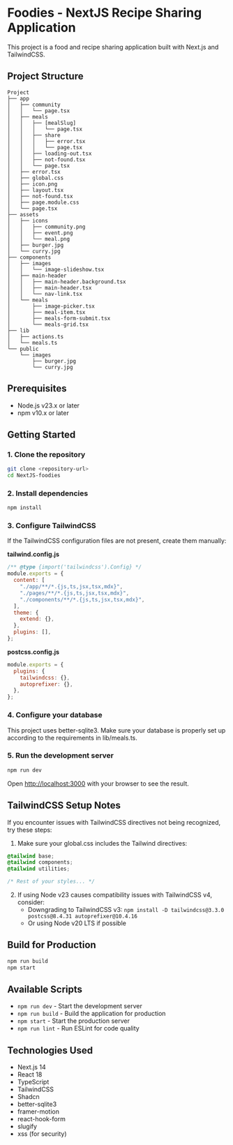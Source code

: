 # Foodies - NextJS Recipe Sharing Application

This project is a food and recipe sharing application built with Next.js and TailwindCSS.

## Project Structure

```
Project
├── app
│   ├── community
│   │   └── page.tsx
│   ├── meals
│   │   ├── [mealSlug]
│   │   │   └── page.tsx
│   │   ├── share
│   │   │   ├── error.tsx
│   │   │   └── page.tsx
│   │   ├── loading-out.tsx
│   │   ├── not-found.tsx
│   │   └── page.tsx
│   ├── error.tsx
│   ├── global.css
│   ├── icon.png
│   ├── layout.tsx
│   ├── not-found.tsx
│   ├── page.module.css
│   └── page.tsx
├── assets
│   ├── icons
│   │   ├── community.png
│   │   ├── event.png
│   │   └── meal.png
│   ├── burger.jpg
│   └── curry.jpg
├── components
│   ├── images
│   │   └── image-slideshow.tsx
│   ├── main-header
│   │   ├── main-header.background.tsx
│   │   ├── main-header.tsx
│   │   └── nav-link.tsx
│   └── meals
│       ├── image-picker.tsx
│       ├── meal-item.tsx
│       ├── meals-form-submit.tsx
│       └── meals-grid.tsx
├── lib
│   ├── actions.ts
│   └── meals.ts
└── public
    └── images
        ├── burger.jpg
        └── curry.jpg
```

## Prerequisites

- Node.js v23.x or later
- npm v10.x or later

## Getting Started

### 1. Clone the repository

```bash
git clone <repository-url>
cd NextJS-foodies
```

### 2. Install dependencies

```bash
npm install
```

### 3. Configure TailwindCSS

If the TailwindCSS configuration files are not present, create them manually:

**tailwind.config.js**

```javascript
/** @type {import('tailwindcss').Config} */
module.exports = {
  content: [
    "./app/**/*.{js,ts,jsx,tsx,mdx}",
    "./pages/**/*.{js,ts,jsx,tsx,mdx}",
    "./components/**/*.{js,ts,jsx,tsx,mdx}",
  ],
  theme: {
    extend: {},
  },
  plugins: [],
};
```

**postcss.config.js**

```javascript
module.exports = {
  plugins: {
    tailwindcss: {},
    autoprefixer: {},
  },
};
```

### 4. Configure your database

This project uses better-sqlite3. Make sure your database is properly set up according to the requirements in lib/meals.ts.

### 5. Run the development server

```bash
npm run dev
```

Open [http://localhost:3000](http://localhost:3000) with your browser to see the result.

## TailwindCSS Setup Notes

If you encounter issues with TailwindCSS directives not being recognized, try these steps:

1. Make sure your global.css includes the Tailwind directives:

```css
@tailwind base;
@tailwind components;
@tailwind utilities;

/* Rest of your styles... */
```

2. If using Node v23 causes compatibility issues with TailwindCSS v4, consider:
   - Downgrading to TailwindCSS v3: `npm install -D tailwindcss@3.3.0 postcss@8.4.31 autoprefixer@10.4.16`
   - Or using Node v20 LTS if possible

## Build for Production

```bash
npm run build
npm start
```

## Available Scripts

- `npm run dev` - Start the development server
- `npm run build` - Build the application for production
- `npm start` - Start the production server
- `npm run lint` - Run ESLint for code quality

## Technologies Used

- Next.js 14
- React 18
- TypeScript
- TailwindCSS
- Shadcn
- better-sqlite3
- framer-motion
- react-hook-form
- slugify
- xss (for security)
